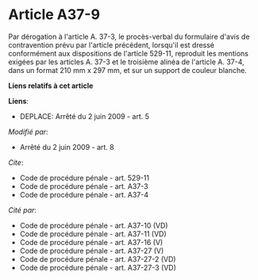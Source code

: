 # Article A37-9

Par dérogation à l'article A. 37-3, le procès-verbal du formulaire d'avis de contravention prévu par l'article précédent,
lorsqu'il est dressé conformément aux dispositions de l'article 529-11, reproduit les mentions exigées par les articles A.
37-3 et le troisième alinéa de l'article A. 37-4, dans un format 210 mm x 297 mm, et sur un support de couleur blanche.

**Liens relatifs à cet article**

**Liens**:

  - DEPLACE: Arrêté du 2 juin 2009 - art. 5

_Modifié par_:

  - Arrêté du 2 juin 2009 - art. 8

_Cite_:

  - Code de procédure pénale - art. 529-11
  - Code de procédure pénale - art. A37-3
  - Code de procédure pénale - art. A37-4

_Cité par_:

  - Code de procédure pénale - art. A37-10 (VD)
  - Code de procédure pénale - art. A37-11 (VD)
  - Code de procédure pénale - art. A37-16 (V)
  - Code de procédure pénale - art. A37-27 (V)
  - Code de procédure pénale - art. A37-27-2 (VD)
  - Code de procédure pénale - art. A37-27-3 (VD)
